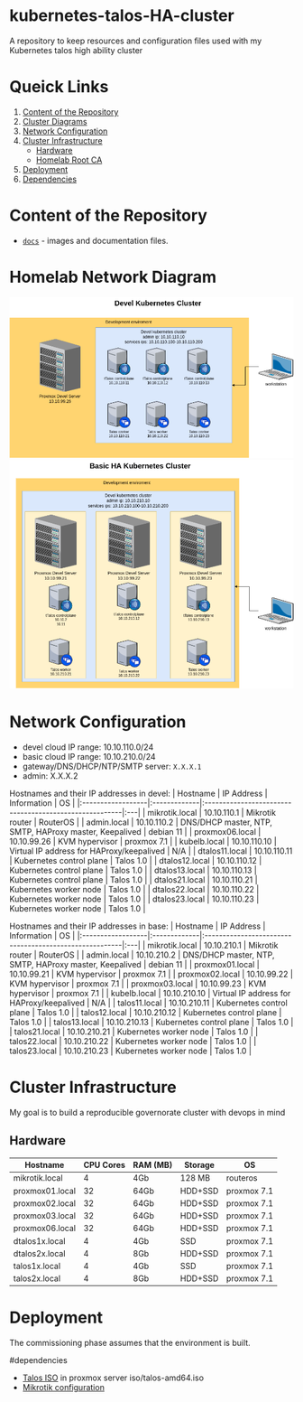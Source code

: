 # kubernetes-talos-HA-cluster

A repository to keep resources and configuration files used with my Kubernetes talos high ability cluster

# Queick Links

1. [Content of the Repository](#content-of-the-repository)
2. [Cluster Diagrams](#Cluster-diagrams)
3. [Network Configuration](#network-configuration)
4. [Cluster Infrastructure](#homelab-infrastructure)
    * [Hardware](#hardware)
    * [Homelab Root CA](#homelab-root-ca)
5. [Deployment](#deployment)
6. [Dependencies](#dependencies)

# Content of the Repository
* [`docs`](./docs/) - images and documentation files.

# Homelab Network Diagram

![Devel Cluster Diagramm](./docs/devel.png)
![Basic Cluster Diagramm](./docs/basic.png)

# Network Configuration

* devel cloud IP range: 10.10.110.0/24
* basic cloud IP range: 10.10.210.0/24
* gateway/DNS/DHCP/NTP/SMTP server: `X.X.X.1`
* admin: X.X.X.2

Hostnames and their IP addresses in devel:
| Hostname          | IP Address   | Information                                            | OS |
|:------------------|:-------------|:-------------------------------------------------------|:---|
| mikrotik.local    | 10.10.110.1  | Mikrotik router                                        | RouterOS |
| admin.local       | 10.10.110.2  | DNS/DHCP master, NTP, SMTP, HAProxy master, Keepalived | debian 11 |
| proxmox06.local   | 10.10.99.26  | KVM hypervisor                                         | proxmox 7.1 |
| kubelb.local      | 10.10.110.10 | Virtual IP address for HAProxy/keepalived              | N/A |
| dtalos11.local    | 10.10.110.11 | Kubernetes control plane                               | Talos 1.0 |
| dtalos12.local    | 10.10.110.12 | Kubernetes control plane                               | Talos 1.0 |
| dtalos13.local    | 10.10.110.13 | Kubernetes control plane                               | Talos 1.0 |
| dtalos21.local    | 10.10.110.21 | Kubernetes worker node                                 | Talos 1.0 |
| dtalos22.local    | 10.10.110.22 | Kubernetes worker node                                 | Talos 1.0 |
| dtalos23.local    | 10.10.110.23 | Kubernetes worker node                                 | Talos 1.0 |

Hostnames and their IP addresses in base:
| Hostname          | IP Address   | Information                                            | OS |
|:------------------|:-------------|:-------------------------------------------------------|:---|
| mikrotik.local    | 10.10.210.1  | Mikrotik router                                        | RouterOS |
| admin.local       | 10.10.210.2  | DNS/DHCP master, NTP, SMTP, HAProxy master, Keepalived | debian 11 |
| proxmox01.local   | 10.10.99.21  | KVM hypervisor                                         | proxmox 7.1 |
| proxmox02.local   | 10.10.99.22  | KVM hypervisor                                         | proxmox 7.1 |
| proxmox03.local   | 10.10.99.23  | KVM hypervisor                                         | proxmox 7.1 |
| kubelb.local      | 10.10.210.10 | Virtual IP address for HAProxy/keepalived              | N/A |
| talos11.local     | 10.10.210.11 | Kubernetes control plane                               | Talos 1.0 |
| talos12.local     | 10.10.210.12 | Kubernetes control plane                               | Talos 1.0 |
| talos13.local     | 10.10.210.13 | Kubernetes control plane                               | Talos 1.0 |
| talos21.local     | 10.10.210.21 | Kubernetes worker node                                 | Talos 1.0 |
| talos22.local     | 10.10.210.22 | Kubernetes worker node                                 | Talos 1.0 |
| talos23.local     | 10.10.210.23 | Kubernetes worker node                                 | Talos 1.0 |

# Cluster Infrastructure

My goal is to build a reproducible governorate cluster with devops in mind

## Hardware

| Hostname | CPU Cores | RAM (MB) | Storage | OS |
| --- | --- | --- | --- | --- |
| mikrotik.local  |  4 |  4Gb | 128 MB | routeros |
| proxmox01.local | 32 | 64Gb | HDD+SSD | proxmox 7.1 |
| proxmox02.local | 32 | 64Gb | HDD+SSD | proxmox 7.1 |
| proxmox03.local | 32 | 64Gb | HDD+SSD | proxmox 7.1 |
| proxmox06.local | 32 | 64Gb | HDD+SSD | proxmox 7.1 |
| dtalos1x.local  |  4 |  4Gb | SSD | proxmox 7.1 |
| dtalos2x.local  |  4 |  8Gb | HDD+SSD | proxmox 7.1 |
| talos1x.local   |  4 |  4Gb | SSD | proxmox 7.1 |
| talos2x.local   |  4 |  8Gb | HDD+SSD | proxmox 7.1 |

# Deployment

The commissioning phase assumes that the environment is built.

#dependencies

* [Talos ISO](https://github.com/siderolabs/talos/releases/download/v1.0.0/talos-amd64.iso) in proxmox server iso/talos-amd64.iso
* [Mikrotik configuration](./microtik/devel.rsc)
